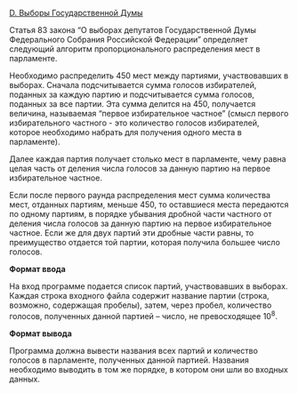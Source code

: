 <a href="https://contest.yandex.ru/contest/28970/problems/D/">D. Выборы Государственной Думы</a>

Статья 83 закона “О выборах депутатов Государственной Думы Федерального Собрания Российской Федерации” определяет следующий алгоритм пропорционального распределения мест в парламенте.

Необходимо распределить 450 мест между партиями, участвовавших в выборах. Сначала подсчитывается сумма голосов избирателей, поданных за каждую партию и подсчитывается сумма голосов, поданных за все партии. Эта сумма делится на 450, получается величина, называемая “первое избирательное частное” (смысл первого избирательного частного - это количество голосов избирателей, которое необходимо набрать для получения одного места в парламенте).

Далее каждая партия получает столько мест в парламенте, чему равна целая часть от деления числа голосов за данную партию на первое избирательное частное.

Если после первого раунда распределения мест сумма количества мест, отданных партиям, меньше 450, то оставшиеся места передаются по одному партиям, в порядке убывания дробной части частного от деления числа голосов за данную партию на первое избирательное частное. Если же для двух партий эти дробные части равны, то преимущество отдается той партии, которая получила большее число голосов.

**Формат ввода**

На вход программе подается список партий, участвовавших в выборах. Каждая строка входного файла содержит название партии (строка, возможно, содержащая пробелы), затем, через пробел, количество голосов, полученных данной партией – число, не превосходящее 10<sup>8</sup>.

**Формат вывода**

Программа должна вывести названия всех партий и количество голосов в парламенте, полученных данной партией. Названия необходимо выводить в том же порядке, в котором они шли во входных данных.
